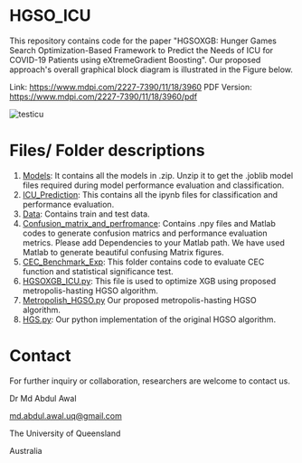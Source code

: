 # HGSO_ICU
This repository contains code for the paper "HGSOXGB: Hunger Games Search Optimization-Based Framework to Predict the Needs of ICU for COVID-19 Patients using eXtremeGradient Boosting". Our proposed approach's overall graphical block diagram is illustrated in the Figure below.

Link: https://www.mdpi.com/2227-7390/11/18/3960 
PDF Version: https://www.mdpi.com/2227-7390/11/18/3960/pdf 


![testicu](https://github.com/awalece04ku/HGSO_ICU/assets/44156683/c83b17e4-e6f1-405a-8088-d0e7c4afc945)

# Files/ Folder descriptions
1. [Models](https://github.com/awalece04ku/HGSO_ICU/tree/main/Models): It contains all the models in .zip. Unzip it to get the .joblib model files required during model performance evaluation and classification.
2. [ICU_Prediction](https://github.com/awalece04ku/HGSO_ICU/tree/main/ICU_Prediction): This contains all the ipynb files for classification and performance evaluation.
3. [Data](https://github.com/awalece04ku/HGSO_ICU/tree/main/Data): Contains train and test data.
4. [Confusion_matrix_and_perfromance](https://github.com/awalece04ku/HGSO_ICU/tree/main/Confusion_matrix_and_perfromance): Contains .npy files and Matlab codes to generate confusion matrics and performance evaluation metrics. Please add Dependencies to your Matlab path. We have used Matlab to generate beautiful confusing Matrix figures.  
5. [CEC_Benchmark_Exp](https://github.com/awalece04ku/HGSO_ICU/tree/main/CEC_Benchmark_Exp): This folder contains code to evaluate CEC function and statistical significance test.
6. [HGSOXGB_ICU.py](https://github.com/awalece04ku/HGSO_ICU/blob/main/HGSOXGB_ICU.py): This file is used to optimize XGB using proposed metropolis-hasting HGSO algorithm.
7. [Metropolish_HGSO.py](https://github.com/awalece04ku/HGSO_ICU/blob/main/Metropolish_HGSO.py) Our proposed metropolis-hasting HGSO algorithm.
8. [HGS.py](https://github.com/awalece04ku/HGSO_ICU/blob/main/HGS.py): Our python implementation of the original HGSO algorithm. 

# Contact 
For further inquiry or collaboration, researchers are welcome to contact us. 

Dr Md Abdul Awal

md.abdul.awal.uq@gmail.com

The University of Queensland 

Australia
